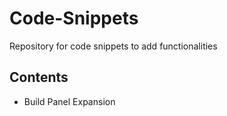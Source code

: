 # Code-Snippets
Repository for code snippets to add functionalities 

## Contents

- Build Panel Expansion
